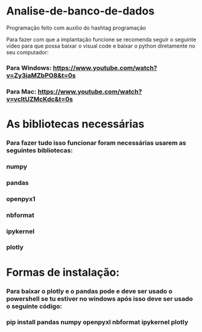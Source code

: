 # Analise-de-banco-de-dados
Programação feito com auxilio do hashtag programação 

Para fazer com que a implantação funcione se recomenda seguir o seguinte vídeo para que possa baixar o visual code e baixar o python diretamente no seu computador:

### Para Windows: https://www.youtube.com/watch?v=Zy3iaMZbPO8&t=0s
### Para Mac: https://www.youtube.com/watch?v=vcltUZMcKdc&t=0s

# As bibliotecas necessárias 
### Para fazer tudo isso funcionar foram necessárias usarem as seguintes bibliotecas:
### numpy
### pandas
### openpyx1
### nbformat
### ipykernel
### plotly

# Formas de instalação:
### Para baixar o plotly e o pandas pode e deve ser usado o powershell se tu estiver no windows após isso deve ser usado o seguinte código:
### pip install pandas numpy openpyxl nbformat ipykernel plotly

